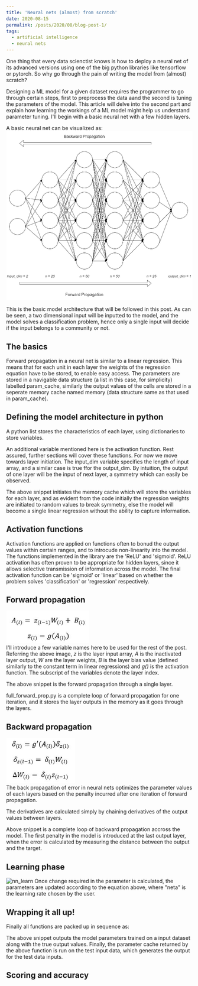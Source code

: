 ```yaml
---
title: 'Neural nets (almost) from scratch'
date: 2020-08-15
permalink: /posts/2020/08/blog-post-1/
tags:
  - artificial intelligence
  - neural nets
---
```


One thing that every data scienctist knows is how to deploy a neural net of its advanced versions using one of the big python libraries like tensorflow or pytorch. So why go through the pain of writing the model from (almost) scratch?  

Designing a ML model for a given dataset requires the programmer to go through certain steps, first to preprocess the data aand the second is tuning the parameters of the model. This article will delve into the second part and explain how learning the workings of a ML model might help us understand parameter tuning. I'll begin with a basic neural net with a few hidden layers.  

A basic neural net can be visualized as:  
![nn](/images/dense_nn_blog1.png)

This is the basic model architecture that will be followed in this post. As can be seen, a two dimensional input will be inputted to the model, and the model solves a classification problem, hence only a single input will decide if the input belongs to a community or not.

## The basics
Forward propagation in a neural net is similar to a linear regression. This means that for each unit in each layer the weights of the regression equation have to be stored, to enable easy access. The parameters are stored in a navigable data structure (a list in this case, for simplicity) labelled param_cache, similarly the output values of the cells are stored in a seperate memory cache named memory (data structure same as that used in param_cache).  

## Defining the model architecture in python
A python list stores the characteristics of each layer, using dictionaries to store variables.  
<script src="https://gist.github.com/sam14032000/67d9f4abbdcb50829a0131809cbb5c61.js"></script>
An additional variable mentioned here is the activation function. Rest assured, further sections will cover these functions. For now we move towards layer initiation. The input_dim variable specifies the length of input array, and a similar case is true ffor the output_dim. By intuition, the output of one layer will be the input of next layer, a symmetry which can easily be observed.  
<script src="https://gist.github.com/sam14032000/6dbbc7ba9d1bc6fd3731efbbe723f70b.js"></script>
The above snippet initiates the memory cache which will store the variables for each layer, and as evident from the code initially the regression weights are initiated to random values to break symmetry, else the model will become a single linear regression without the ability to capture information.

## Activation functions
Activation functions are applied on functions often to bonud the output values within certain ranges, and to introcude non-linearity into the model. The functions implemented in the library are the 'ReLU' and 'sigmoid'. ReLU activation has often proven to be appropriate for hidden layers, since it allows selective transmission of information across the model. The final activation function can be 'sigmoid' or 'linear' based on whether the problem solves 'classification' or 'regression' respectively.
<script src="https://gist.github.com/sam14032000/5bb17aece2107e9f13990388ce194872.js"></script>

## Forward propagation
![forward_prop](/images/forward_prop.JPG)  
I'll introduce a few variable names here to be used for the rest of the post. Referring the above image, *z* is the layer input array, *A* is the inactivated layer output, *W* are the layer weights, *B* is the layer bias value (defined similarly to the constant term in linear regressions) and *g()* is the activation function. The subscript of the variables denote the layer index.  
<script src="https://gist.github.com/sam14032000/539884dca5cf06849bdb5b9d9617740c.js"></script>
The above snippet is the forward propagation through a single layer. 
<script src="https://gist.github.com/sam14032000/3ca61e8d70f939c8577edbf8c0b23242.js"></script>
full_forward_prop.py is a complete loop of forward propagation for one iteration, and it stores the layer outputs in the memory as it goes through the layers.

## Backward propagation
![back_prop](/images/back_prop.JPG)  
The back propagation of error in neural nets optimizes the parameter values of each layers based on the penalty incurred after one iteration of forward propagation.
<script src="https://gist.github.com/sam14032000/dde5cc76d444258db9dcc146063d0d64.js"></script>
The derivatives are calculated simply by chaining derivatives of the output values between layers.  
<script src="https://gist.github.com/sam14032000/52a25c62c7273de7dab37aafd8b4bbda.js"></script>
Above snippet is a complete loop of backward propagation accross the model. The first penalty in the model is introduced at the last output layer, when the error is calculated by measuring the distance between the output and the target.

## Learning phase
![nn_learn](nn_learn.JPG)
Once change required in the parameter is calculated, the parameters are updated according to the equation above, where "neta" is the learning rate chosen by the user. 
<script src="https://gist.github.com/sam14032000/c9a256092b864399be9eee7d9d0119df.js"></script>

## Wrapping it all up!
Finally all functions are packed up in sequence as:
<script src="https://gist.github.com/sam14032000/00849d6abb9cda7e7ded009641b9d062.js"></script>
The above snippet outputs the model parameters trained on a input dataset along with the true output values. Finally, the parameter cache returned by the above function is run on the test input data, which generates the output for the test data inputs.

## Scoring and accuracy
<script src="https://gist.github.com/sam14032000/03db51b7741b7352f8fc86d82a33ec3c.js"></script>

